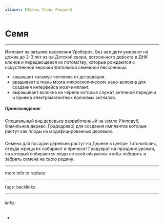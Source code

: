 ```yaml
---
aliases: [Зерно, Плод, Ракушка]
---
```

# Семя
---
Имплант на затылке населения Уроборос. Без нее дети умирают не дожив до 2-3 лет из-за Детской хвори, встроенного дефекта в ДНК клонов и передающееся их потомству, которые рождаются с искуственной версией Фатальной семейной бессонницы.

-   защищает таламус человека от деградации.
-   вращивает в ткань мозга микроскопические нано-волокна для создания интерфейса мозг-имплант.
-   выращивает волокна на черепе которые служат антенной передачи и приема электромагнитных волновых сигналов.

##### Происхождение

Специальный вид деревьев разработанный на земле (Чиподуб, Фамильное дерево, Градодрево) для создания имплантов которые растут как плоды на модифицированных деревьях.

##### 

Семена для посадки деревьев растут на Дереве в центре Титонополис, откуда жрецы их собирают и приносят Градуврат на праздник урожая, на который собираются люди со всей ойкумены чтобы победить и забрать семена на свою родину.

---
more info to replace

---
tags: 
backlinks: 

---
###### links:
- 

